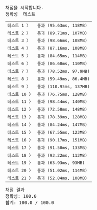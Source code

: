 <pre class="console-content"><div></div><div class="console-heading">채점을 시작합니다.</div><div class="console-message">정확성  테스트</div><table class="console-test-group" data-category="correctness"><tbody><tr data-testcase-id="89312"><td valign="top" class="td-label">테스트 1 <span>〉</span></td><td class="result passed">통과 (95.63ms, 118MB)</td></tr><tr data-testcase-id="89313"><td valign="top" class="td-label">테스트 2 <span>〉</span></td><td class="result passed">통과 (89.71ms, 107MB)</td></tr><tr data-testcase-id="89314"><td valign="top" class="td-label">테스트 3 <span>〉</span></td><td class="result passed">통과 (98.66ms, 108MB)</td></tr><tr data-testcase-id="89315"><td valign="top" class="td-label">테스트 4 <span>〉</span></td><td class="result passed">통과 (87.16ms, 108MB)</td></tr><tr data-testcase-id="89316"><td valign="top" class="td-label">테스트 5 <span>〉</span></td><td class="result passed">통과 (84.65ms, 114MB)</td></tr><tr data-testcase-id="89317"><td valign="top" class="td-label">테스트 6 <span>〉</span></td><td class="result passed">통과 (86.68ms, 110MB)</td></tr><tr data-testcase-id="89318"><td valign="top" class="td-label">테스트 7 <span>〉</span></td><td class="result passed">통과 (78.52ms, 97.9MB)</td></tr><tr data-testcase-id="89319"><td valign="top" class="td-label">테스트 8 <span>〉</span></td><td class="result passed">통과 (59.49ms, 86.4MB)</td></tr><tr data-testcase-id="89320"><td valign="top" class="td-label">테스트 9 <span>〉</span></td><td class="result passed">통과 (110.95ms, 137MB)</td></tr><tr data-testcase-id="89321"><td valign="top" class="td-label">테스트 10 <span>〉</span></td><td class="result passed">통과 (76.75ms, 128MB)</td></tr><tr data-testcase-id="89322"><td valign="top" class="td-label">테스트 11 <span>〉</span></td><td class="result passed">통과 (98.44ms, 140MB)</td></tr><tr data-testcase-id="89323"><td valign="top" class="td-label">테스트 12 <span>〉</span></td><td class="result passed">통과 (72.58ms, 148MB)</td></tr><tr data-testcase-id="89324"><td valign="top" class="td-label">테스트 13 <span>〉</span></td><td class="result passed">통과 (78.39ms, 128MB)</td></tr><tr data-testcase-id="89325"><td valign="top" class="td-label">테스트 14 <span>〉</span></td><td class="result passed">통과 (84.24ms, 147MB)</td></tr><tr data-testcase-id="89326"><td valign="top" class="td-label">테스트 15 <span>〉</span></td><td class="result passed">통과 (67.55ms, 123MB)</td></tr><tr data-testcase-id="89327"><td valign="top" class="td-label">테스트 16 <span>〉</span></td><td class="result passed">통과 (90.17ms, 151MB)</td></tr><tr data-testcase-id="89328"><td valign="top" class="td-label">테스트 17 <span>〉</span></td><td class="result passed">통과 (91.58ms, 133MB)</td></tr><tr data-testcase-id="89329"><td valign="top" class="td-label">테스트 18 <span>〉</span></td><td class="result passed">통과 (93.22ms, 113MB)</td></tr><tr data-testcase-id="89330"><td valign="top" class="td-label">테스트 19 <span>〉</span></td><td class="result passed">통과 (63.93ms, 93MB)</td></tr><tr data-testcase-id="89331"><td valign="top" class="td-label">테스트 20 <span>〉</span></td><td class="result passed">통과 (51.02ms, 114MB)</td></tr><tr data-testcase-id="89332"><td valign="top" class="td-label">테스트 21 <span>〉</span></td><td class="result passed">통과 (52.84ms, 108MB)</td></tr></tbody></table><div class="console-heading">채점 결과</div><div class="console-message">정확성: 100.0</div><div class="console-message">합계: 100.0 / 100.0</div></pre>